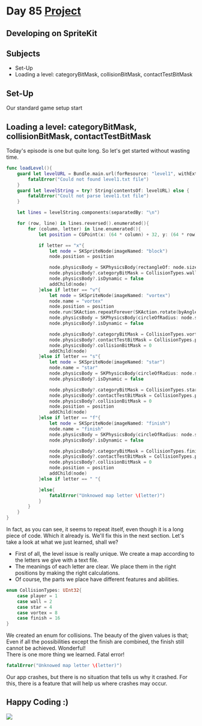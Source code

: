 # Day 85 <a href="https://github.com/devmehmetates/365-day-of-code/tree/main/Project/Day85-87/Day85-87"> Project </a>

## Developing on SpriteKit

## Subjects

+ Set-Up
+ Loading a level: categoryBitMask, collisionBitMask, contactTestBitMask

## Set-Up
Our standard game setup start

## Loading a level: categoryBitMask, collisionBitMask, contactTestBitMask
Today's episode is one but quite long. So let's get started without wasting time.

```swift
func loadLevel(){
    guard let levelURL = Bundle.main.url(forResource: "level1", withExtension: "txt") else {
        fatalError("Could not found level1.txt file")
    }
    guard let levelString = try? String(contentsOf: levelURL) else {
        fatalError("Coult not parse level1.txt file")
    }

    let lines = levelString.components(separatedBy: "\n")

    for (row, line) in lines.reversed().enumerated(){
        for (column, letter) in line.enumerated(){
            let position = CGPoint(x: (64 * column) + 32, y: (64 * row) + 32)

            if letter == "x"{
                let node = SKSpriteNode(imageNamed: "block")
                node.position = position

                node.physicsBody = SKPhysicsBody(rectangleOf: node.size)
                node.physicsBody?.categoryBitMask = CollisionTypes.wall.rawValue
                node.physicsBody?.isDynamic = false
                addChild(node)
            }else if letter == "v"{
                let node = SKSpriteNode(imageNamed: "vortex")
                node.name = "vortex"
                node.position = position
                node.run(SKAction.repeatForever(SKAction.rotate(byAngle: .pi, duration: 1)))
                node.physicsBody = SKPhysicsBody(circleOfRadius: node.size.width / 2)
                node.physicsBody?.isDynamic = false

                node.physicsBody?.categoryBitMask = CollisionTypes.vortex.rawValue
                node.physicsBody?.contactTestBitMask = CollisionTypes.player.rawValue
                node.physicsBody?.collisionBitMask = 0
                addChild(node)
            }else if letter == "s"{
                let node = SKSpriteNode(imageNamed: "star")
                node.name = "star"
                node.physicsBody = SKPhysicsBody(circleOfRadius: node.size.width / 2)
                node.physicsBody?.isDynamic = false

                node.physicsBody?.categoryBitMask = CollisionTypes.star.rawValue
                node.physicsBody?.contactTestBitMask = CollisionTypes.player.rawValue
                node.physicsBody?.collisionBitMask = 0
                node.position = position
                addChild(node)
            }else if letter == "f"{
                let node = SKSpriteNode(imageNamed: "finish")
                node.name = "finish"
                node.physicsBody = SKPhysicsBody(circleOfRadius: node.size.width / 2)
                node.physicsBody?.isDynamic = false

                node.physicsBody?.categoryBitMask = CollisionTypes.finish.rawValue
                node.physicsBody?.contactTestBitMask = CollisionTypes.player.rawValue
                node.physicsBody?.collisionBitMask = 0
                node.position = position
                addChild(node)
            }else if letter == " "{

            }else{
                fatalError("Unknowed map letter \(letter)")
            }
        }
    }
}
```
In fact, as you can see, it seems to repeat itself, even though it is a long piece of code. Which it already is. We'll fix this in the next section. Let's take a look at what we just learned, shall we?

+ First of all, the level issue is really unique. We create a map according to the letters we give with a text file.
+ The meanings of each letter are clear. We place them in the right positions by making the right calculations.
+ Of course, the parts we place have different features and abilities.

```swift
enum CollisionTypes: UInt32{
    case player = 1
    case wall = 2
    case star = 4
    case vortex = 8
    case finish = 16
}
```
We created an enum for collisions. The beauty of the given values is that;<br>
Even if all the possibilities except the finish are combined, the finish still cannot be achieved. Wonderful!<br>
There is one more thing we learned. Fatal error!

```swift
fatalError("Unknowed map letter \(letter)")
```
Our app crashes, but there is no situation that tells us why it crashed. For this, there is a feature that will help us where crashes may occur.

## Happy Coding :)

<img src="https://c.tenor.com/sWEUdV5LQdkAAAAC/yes-apple.gif">

